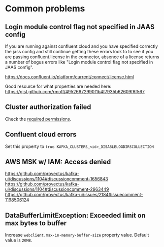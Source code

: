 # Common problems

## Login module control flag not specified in JAAS config

If you are running against confluent cloud and you have specified correctly the jass config and still continue getting these errors look to to see if you are passing confluent.license in the connector, absence of a license returns a number of bogus errors like "Login module control flag not specified in JAAS config".

https://docs.confluent.io/platform/current/connect/license.html

Good resource for what properties are needed here: https://gist.github.com/rmoff/49526672990f1b4f7935b62609f6f567

## Cluster authorization failed

Check the [required permissions](../configuration/permissions/required-kafka-acls.md).

## Confluent cloud errors

Set this property to `true`: `KAFKA_CLUSTERS_<id>_DISABLELOGDIRSCOLLECTION`

## AWS MSK w/ IAM: Access denied

https://github.com/provectus/kafka-ui/discussions/1104#discussioncomment-1656843 https://github.com/provectus/kafka-ui/discussions/1104#discussioncomment-2963449 https://github.com/provectus/kafka-ui/issues/2184#issuecomment-1198506124

## DataBufferLimitException: Exceeded limit on max bytes to buffer

Increase `webclient.max-in-memory-buffer-size` property value. Default value is `20MB`.

